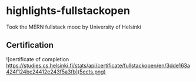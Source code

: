 # highlights-fullstackopen
Took the MERN fullstack mooc by University of Helsinki

## Certification
![certificate of completion https://studies.cs.helsinki.fi/stats/api/certificate/fullstackopen/en/3dde163a424f124bc24412e243f5a3fb](5ects.png)
